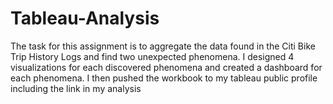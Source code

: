 # Tableau-Analysis

The task for this assignment is to aggregate the data found in the Citi Bike Trip History Logs and find two unexpected phenomena.
I designed 4 visualizations for each discovered phenomena and created a dashboard for each phenomena. I then pushed the workbook to my tableau public profile including the link in my analysis
